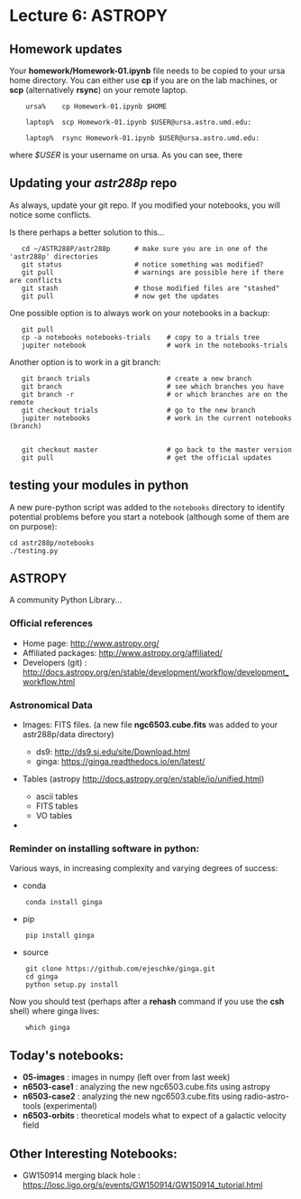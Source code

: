 Lecture 6:  ASTROPY
===================

## Homework updates

Your **homework/Homework-01.ipynb** file needs to be copied to your ursa home directory. You can either use **cp** if you
are on the lab machines, or **scp** (alternatively **rsync**) on your remote laptop.
```
	ursa%    cp Homework-01.ipynb $HOME
	
	laptop%  scp Homework-01.ipynb $USER@ursa.astro.umd.edu:

	laptop%  rsync Homework-01.ipynb $USER@ursa.astro.umd.edu:
```
where *$USER* is your username on ursa.  As you can see, there 

## Updating your *astr288p* repo 

As always, update your git repo. If you modified your notebooks, you will notice some conflicts.

Is there perhaps a better solution to this...
```
   cd ~/ASTR288P/astr288p      # make sure you are in one of the 'astr288p' directories
   git status                  # notice something was modified?
   git pull                    # warnings are possible here if there are conflicts
   git stash                   # those modified files are "stashed"
   git pull                    # now get the updates
```

One possible option is to always work on your notebooks in a backup:
```
   git pull
   cp -a notebooks notebooks-trials    # copy to a trials tree
   jupiter notebook                    # work in the notebooks-trials
```   

Another option is to work in a git branch:
```
   git branch trials                   # create a new branch
   git branch                          # see which branches you have
   git branch -r                       # or which branches are on the remote
   git checkout trials                 # go to the new branch
   jupiter notebooks                   # work in the current notebooks (branch)

   
   git checkout master                 # go back to the master version
   git pull                            # get the official updates
```

## testing your modules in python

A new pure-python script was added to the ```notebooks``` directory to identify potential problems
before you start a notebook (although some of them are on purpose):

```
cd astr288p/notebooks
./testing.py
```

## ASTROPY

A community Python Library... 

### Official references

* Home page:   http://www.astropy.org/
* Affiliated packages:  http://www.astropy.org/affiliated/
* Developers (git) : http://docs.astropy.org/en/stable/development/workflow/development_workflow.html



### Astronomical Data


* Images:  FITS files.  (a new file **ngc6503.cube.fits** was added to your astr288p/data directory)
  * ds9: http://ds9.si.edu/site/Download.html
  * ginga: https://ginga.readthedocs.io/en/latest/
  
* Tables  (astropy http://docs.astropy.org/en/stable/io/unified.html)
  * ascii tables
  * FITS tables
  * VO tables
* 


### Reminder on installing software in python:

Various ways, in increasing complexity and varying degrees of success:

* conda
```
	conda install ginga
```
* pip
```
	pip install ginga
```
* source
```
	git clone https://github.com/ejeschke/ginga.git
	cd ginga
	python setup.py install
```
Now you should test (perhaps after a **rehash** command if you use the **csh** shell) where ginga lives:
```
	which ginga
```

## Today's notebooks:

* **05-images** :  images in numpy (left over from last week)
* **n6503-case1** : analyzing the new ngc6503.cube.fits using astropy
* **n6503-case2** : analyzing the new ngc6503.cube.fits using radio-astro-tools (experimental)
* **n6503-orbits** : theoretical models what to expect of a galactic velocity field

## Other Interesting Notebooks:

*  GW150914 merging black hole : https://losc.ligo.org/s/events/GW150914/GW150914_tutorial.html

